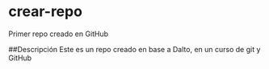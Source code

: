 # crear-repo
Primer repo creado en GitHub

##Descripción
Este es un  repo creado en base a Dalto, en un  curso de git y GitHub
